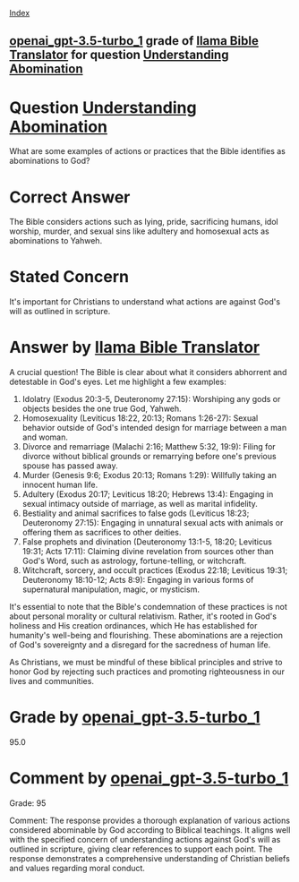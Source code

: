 
[Index](../../../../index.md)
## [openai_gpt-3.5-turbo_1](../../../grading_models/openai_gpt-3.5-turbo_1.md) grade of [llama Bible Translator](../../../answering_models/llama_Bible_Translator.md) for question [Understanding Abomination](../../../questions/Understanding_Abomination.md)

# Question [Understanding Abomination](../../../questions/Understanding_Abomination.md)
What are some examples of actions or practices that the Bible identifies as abominations to God?

# Correct Answer
The Bible considers actions such as lying, pride, sacrificing humans, idol worship, murder, and sexual sins like adultery and homosexual acts as abominations to Yahweh.

# Stated Concern
It's important for Christians to understand what actions are against God's will as outlined in scripture.

# Answer by [llama Bible Translator](../../../answering_models/llama_Bible_Translator.md)
A crucial question! The Bible is clear about what it considers abhorrent and detestable in God's eyes. Let me highlight a few examples:

1. Idolatry (Exodus 20:3-5, Deuteronomy 27:15): Worshiping any gods or objects besides the one true God, Yahweh.
2. Homosexuality (Leviticus 18:22, 20:13; Romans 1:26-27): Sexual behavior outside of God's intended design for marriage between a man and woman.
3. Divorce and remarriage (Malachi 2:16; Matthew 5:32, 19:9): Filing for divorce without biblical grounds or remarrying before one's previous spouse has passed away.
4. Murder (Genesis 9:6; Exodus 20:13; Romans 1:29): Willfully taking an innocent human life.
5. Adultery (Exodus 20:17; Leviticus 18:20; Hebrews 13:4): Engaging in sexual intimacy outside of marriage, as well as marital infidelity.
6. Bestiality and animal sacrifices to false gods (Leviticus 18:23; Deuteronomy 27:15): Engaging in unnatural sexual acts with animals or offering them as sacrifices to other deities.
7. False prophets and divination (Deuteronomy 13:1-5, 18:20; Leviticus 19:31; Acts 17:11): Claiming divine revelation from sources other than God's Word, such as astrology, fortune-telling, or witchcraft.
8. Witchcraft, sorcery, and occult practices (Exodus 22:18; Leviticus 19:31; Deuteronomy 18:10-12; Acts 8:9): Engaging in various forms of supernatural manipulation, magic, or mysticism.

It's essential to note that the Bible's condemnation of these practices is not about personal morality or cultural relativism. Rather, it's rooted in God's holiness and His creation ordinances, which He has established for humanity's well-being and flourishing. These abominations are a rejection of God's sovereignty and a disregard for the sacredness of human life.

As Christians, we must be mindful of these biblical principles and strive to honor God by rejecting such practices and promoting righteousness in our lives and communities.

# Grade by [openai_gpt-3.5-turbo_1](../../../grading_models/openai_gpt-3.5-turbo_1.md)
95.0

# Comment by [openai_gpt-3.5-turbo_1](../../../grading_models/openai_gpt-3.5-turbo_1.md)
Grade: 95

Comment: The response provides a thorough explanation of various actions considered abominable by God according to Biblical teachings. It aligns well with the specified concern of understanding actions against God's will as outlined in scripture, giving clear references to support each point. The response demonstrates a comprehensive understanding of Christian beliefs and values regarding moral conduct.
